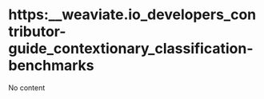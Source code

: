 # https:__weaviate.io_developers_contributor-guide_contextionary_classification-benchmarks
No content